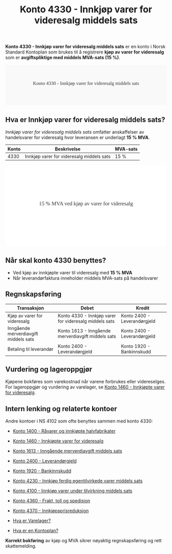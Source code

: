 ﻿---
title: "Konto 4330 - Innkjøp varer for videresalg middels sats"
meta_title: "4330-innkjop-varer-for-videresalg-middels-sats"
meta_description: '**Konto 4330 - Innkjøp varer for videresalg middels sats** er en konto i Norsk Standard Kontoplan som brukes til å registrere **kjøp av varer for videresalg*...'
slug: 4330-innkjop-varer-for-videresalg-middels-sats
type: blog
layout: pages/single
---

**Konto 4330 - Innkjøp varer for videresalg middels sats** er en konto i Norsk Standard Kontoplan som brukes til å registrere **kjøp av varer for videresalg** som er **avgiftspliktige med middels MVA-sats (15 %)**.

![Illustrasjon av konto 4330 Innkjøp varer for videresalg middels sats](4330-innkjop-varer-for-videresalg-middels-sats-image.svg)

## Hva er Innkjøp varer for videresalg middels sats?

*Innkjøp varer for videresalg middels sats* omfatter anskaffelser av handelsvarer for videresalg hvor leveransen er underlagt **15 % MVA**.

| Konto | Beskrivelse                                 | MVA-sats |
|-------|---------------------------------------------|----------|
| 4330  | Innkjøp varer for videresalg middels sats   | 15 %     |

![Middels MVA for videresalg](4330-mva-middels-sats-videresalg.svg)

## Når skal konto 4330 benyttes?

* Ved kjøp av innkjøpte varer til videresalg med **15 % MVA**
* Når leverandørfaktura inneholder middels MVA-sats på handelsvarer

## Regnskapsføring

| Transaksjon                      | Debet                                           | Kredit                           |
|----------------------------------|-------------------------------------------------|----------------------------------|
| Kjøp av varer for videresalg     | Konto 4330 - Innkjøp varer for videresalg middels sats | Konto 2400 - Leverandørgjeld     |
| Inngående merverdiavgift middels sats | Konto 1613 - Inngående merverdiavgift middels sats | Konto 2400 - Leverandørgjeld   |
| Betaling til leverandør          | Konto 2400 - Leverandørgjeld                     | Konto 1920 - Bankinnskudd        |

## Vurdering og lageroppgjør

Kjøpene bokføres som varekostnad når varene forbrukes eller videreselges. For lageroppgjør og vurdering av varelager, se [Konto 1460 - Innkjøpte varer for videresalg](/blogs/kontoplan/1460-innkjopte-varer-for-videresalg "Konto 1460 - Innkjøpte varer for videresalg").

## Intern lenking og relaterte kontoer

Andre kontoer i NS 4102 som ofte benyttes sammen med konto 4330:

* [Konto 1400 - Råvarer og innkjøpte halvfabrikater](/blogs/kontoplan/1400-raavarer-og-innkjopte-halvfabrikater "Konto 1400 - Råvarer og innkjøpte halvfabrikater")
* [Konto 1460 - Innkjøpte varer for videresalg](/blogs/kontoplan/1460-innkjopte-varer-for-videresalg "Konto 1460 - Innkjøpte varer for videresalg")
* [Konto 1613 - Inngående merverdiavgift middels sats](/blogs/kontoplan/1613-inngaaende-merverdiavgift-middels-sats "Konto 1613 - Inngående merverdiavgift middels sats")
* [Konto 2400 - Leverandørgjeld](/blogs/kontoplan/2400-leverandorgjeld "Konto 2400 - Leverandørgjeld")
* [Konto 1920 - Bankinnskudd](/blogs/kontoplan/1920-bankinnskudd "Konto 1920 - Bankinnskudd")
* [Konto 4230 - Innkjøp ferdig egentilvirkede varer middels sats](/blogs/kontoplan/4230-innkjop-ferdig-egentilvirkede-varer-middels-sats "Konto 4230 - Innkjøp ferdig egentilvirkede varer middels sats")
* [Konto 4100 - Innkjøp varer under tilvirkning middels sats](/blogs/kontoplan/4130-innkjop-varer-under-tilvirkning-middels-sats "Konto 4130 - Innkjøp varer under tilvirkning middels sats")
* [Konto 4360 - Frakt, toll og spedisjon](/blogs/kontoplan/4360-frakt-toll-og-spedisjon "Konto 4360 - Frakt, toll og spedisjon")
* [Konto 4370 - Innkjøpsprisreduksjon](/blogs/kontoplan/4370-innkjopsprisreduksjon "Konto 4370 - Innkjøpsprisreduksjon")

* [Hva er Varelager?](/blogs/regnskap/hva-er-varelager "Hva er Varelager? Komplett Guide til Lagerføring og Verdivurdering")
* [Hva er en Kontoplan?](/blogs/regnskap/hva-er-kontoplan "Hva er en Kontoplan? Komplett Guide til Kontoplaner i Norsk Regnskap")

**Korrekt bokføring** av kjøp og MVA sikrer nøyaktig regnskapsføring og rett skattemelding.






